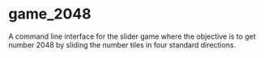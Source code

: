# game_2048
A command line interface for the slider game where the objective is to get number 2048 by sliding the number tiles in four standard directions.

